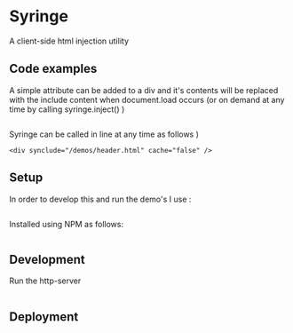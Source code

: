 # Syringe
A client-side html injection utility


## Code examples

A simple attribute can be added to a div and it's contents will be replaced with the include content when document.load occurs (or on demand at any time by calling syringe.inject() )
```<div synject=“http://www.someplace.com/header.html”>
```

Syringe can be called in line at any time as follows )
```<script> synject("http://www.someplace.com/header.html"); </script>
<div synclude="/demos/header.html" cache="false" />
```

## Setup

In order to develop this and run the demo's I use :

```https://github.com/nodeapps/http-server
```

Installed using NPM as follows:

```npm install http-server -g
```

## Development

Run the http-server

```http-server ./ -p 9191
```

## Deployment


```npm install uglify-js -g
```

```uglifyjs ./syringe.js -o ./syringe.min.js --source-map ./syringe.min.js.map -c -m
```
